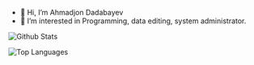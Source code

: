 - 👋 Hi, I’m Ahmadjon Dadabayev
- 👀 I’m interested in Programming, data editing, system administrator.

![Github Stats](https://github-readme-stats.vercel.app/api?username=Akhmadjonuz&count_private=false&show_icons=true&theme=radical)

![Top Languages](https://github-readme-stats.vercel.app/api/top-langs/?username=SUYASHPATIL400&show_icons=true&theme=radical)
